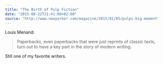 ```yaml
---
title: "The Birth of Pulp Fiction"
date: "2015-08-22T21:41:08+02:00"
source: "http://www.newyorker.com/magazine/2015/01/05/pulps-big-moment"
---
```


Louis Menand:

> Paperbacks, even paperbacks that were just reprints of classic texts, turn out to have a key part in the story of modern writing.

Still one of my favorite writers.
